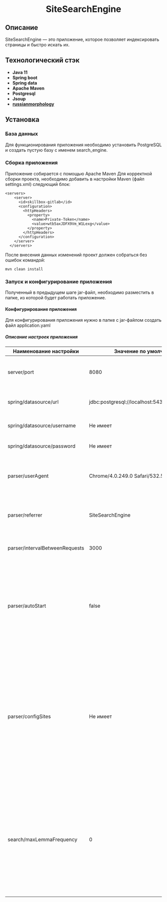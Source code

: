 <h1 align="center">SiteSearchEngine</h1>

## Описание
SiteSearchEngine — это приложение, которое позволяет индексировать страницы и быстро искать их.
## Технологический стэк
- **Java 11**
- **Spring boot**
- **Spring data**
- **Apache Maven**
- **Postgresql**
- **Jsoup**
- **[russianmorphology](https://github.com/akuznetsov/russianmorphology)**
## Установка
### База данных
Для функционирования приложения необходимо установить PostgreSQL и создать пустую базу с именем search_engine.
### Сборка приложения
Приложение собирается с помощью Apache Maven
Для корректной сборки проекта, необходимо добавить в настройки Maven (файл settings.xml) следующий блок:
```
<servers>
    <server>
      <id>skillbox-gitlab</id>
      <configuration>
        <httpHeaders>
          <property>
            <name>Private-Token</name>
            <value>wtb5axJDFX9Vm_W1Lexg</value>
          </property>
        </httpHeaders>
      </configuration>
    </server>
  </servers>
```
После внесения данных изменений проект должен собраться без ошибок командой:
```
mvn clean install
```
### Запуск и конфигурирование приложения
Полученный в предыдущем шаге jar-файл, необходимо разместить в папке, из которой будет работать приложение.
#### Конфигурирование приложения
Для конфигурирования приложения нужно в папке с jar-файлом создать файл application.yaml
##### Описание настроек приложения
| Наименование настройки  | Значение по умолчанию |  Описание |
| ------------- | ------------- | --------|
| server/port  | 8080  | Настройка для указания на каком порту будет запущен веб-сервер |
| spring/datasource/url  | jdbc:postgresql://localhost:5432/search_engine  | Указывается адрес базы данных и её наименование |
| spring/datasource/username  | Не имеет  | Логин пользователя БД |
| spring/datasource/password  | Не имеет  | Пароль пользователя БД |
| parser/userAgent  | Chrome/4.0.249.0 Safari/532.5  | userAgent, который будет использоваться в HTTP-запросах, при парсинге сейтов |
| parser/referrer  | SiteSearchEngine  | referrer, который будет использоваться в HTTP-запросах, при парсинге сейтов |
| parser/intervalBetweenRequests  | 3000  | Интервал между запросами к сайту в милисекундах |
| parser/autoStart  | false  | Настройка позволяющаяя задать будет ли приложения при каждом запуске автоматически начинать индексацию/переиндексацию всех сайтов, которые находятся в базе данных приложения |
| parser/configSites  | Не имеет  | Настройка позволяющаяя задать начальный список сайтов, в виде списка объектов для кажждого из который нужно задать name (Наименование сайта) и url (Адрес сайта), более конкретный пример указания данного параметра будет представлен ниже|
| search/maxLemmaFrequency  | 0 | Настройка позволяющаяя задать частоту лемм при которой они будут отсееваться из поисковой выдачи, при значении 0, будет использоваться формула (частота леммы >= общее количество страниц сайта - 50)|
